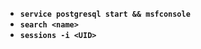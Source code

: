 - __```service postgresql start && msfconsole```__
- __```search <name>```__
- __```sessions -i <UID>```__
